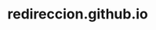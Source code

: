 # redireccion.github.io

<!DOCTYPE html>
<html lang="es">
<head>
    <meta charset="utf-8" />
    <title>Redirigiendo a la tienda...</title>
    <script>
    function getMobileOperatingSystem() {
      var userAgent = navigator.userAgent || navigator.vendor || window.opera;

      // Windows Phone primero, ya que su UA incluye "Android"
      if (/windows phone/i.test(userAgent)) {
          return "Windows Phone";
      }

      if (/android/i.test(userAgent)) {
          return "Android";
      }

      // Detección de iOS
      if (/iPad|iPhone|iPod/.test(userAgent) && !window.MSStream) {
          return "iOS";
      }

      return "unknown";
    }

    function DetectAndServe() {
        let os = getMobileOperatingSystem();
        if (os == "Android") {
            window.location.href = "https://play.google.com/store/apps/details?id=com.ficohsa.activities";  // Reemplaza con tu enlace de Play Store
        } else if (os == "iOS") {
            window.location.href = "https://apps.apple.com/gt/app/ficohsa/id474591239";  // Reemplaza con tu enlace de App Store
        } else {
            window.location.href = "https://secure.ficohsa.com";  // Fallback para otros dispositivos (ej. PC)
        }
    }
    </script>
</head>
<body onload="DetectAndServe()">
    <p>Redirigiendo automáticamente...</p>
</body>
</html>
